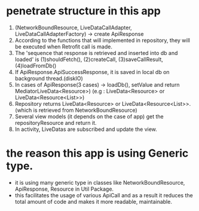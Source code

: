 # penetrate structure in this app

1. (NetworkBoundResource, LiveDataCallAdapter, LiveDataCallAdapterFactory) -> create ApiResponse<T>
2. According to the functions that will implemented in repository, they will be executed when Retrofit call is made.
3. The 'sequence that response is retrieved and inserted into db and loaded' is (1)shouldFetch(), (2)createCall, (3)saveCallResult, (4)loadFromDb()
4. If ApiResponse.ApiSuccessResponse, it is saved in local db on background thread.(diskIO)
5. In cases of ApiResponse(3 cases) -> loadDb(), setValue and return MediatorLiveData<Resource<CacheObject>>) (e.g : LiveData<Resource<Recipe>> or LiveData<Resource<List<Recipe>>>)
6. Repository returns LiveData<Resource<Recipe>> or LiveData<Resource<List<Recipe>>>.(which is retrieved from NetworkBoundResource)
7. Several view models (it depends on the case of app) get the repositoryResource and return it.
8. In activity, LiveDatas are subscribed and update the view.

# the reason this app is using Generic type.

* it is using many generic type in classes like NetworkBoundResource, ApiResponse, Resource in Util Package.
* this facilitates the usage of various ApiCall and as a result it reduces the total amount of code and makes it more readable, maintainable.
